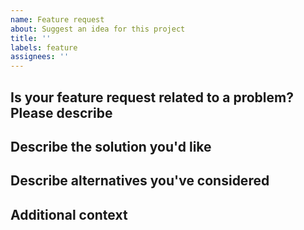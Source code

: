 ```yaml
---
name: Feature request
about: Suggest an idea for this project
title: ''
labels: feature
assignees: ''
---
```


## Is your feature request related to a problem? Please describe

<!--
A clear and concise description of what the problem is. Ex. I'm always frustrated when [...]
-->

## Describe the solution you'd like

<!--
A clear and concise description of what you want to happen.
-->

## Describe alternatives you've considered

<!--
A clear and concise description of any alternative solutions or features you've considered.
-->

## Additional context

<!--
Add any other context or screenshots about the feature request here.
-->
